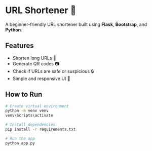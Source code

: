 # URL Shortener 🚀

A beginner-friendly URL shortener built using **Flask**, **Bootstrap**, and **Python**.

## Features
- Shorten long URLs 🔗
- Generate QR codes 📷
- Check if URLs are safe or suspicious 🔒
- Simple and responsive UI 🎨

## How to Run
```bash
# Create virtual environment
python -m venv venv
venv\Scripts\activate

# Install dependencies
pip install -r requirements.txt

# Run the app
python app.py
